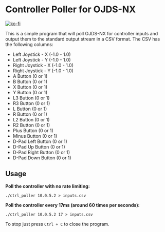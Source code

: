 # Controller Poller for OJDS-NX

[![ko-fi](https://www.ko-fi.com/img/githubbutton_sm.svg)](https://ko-fi.com/R6R11DV5K)

This is a simple program that will poll OJDS-NX for controller inputs and output them to the standard output stream in a CSV format. The CSV has the following columns:

* Left Joystick - X (-1.0 - 1.0)
* Left Joystick - Y (-1.0 - 1.0)
* Right Joystick - X (-1.0 - 1.0)
* Right Joystick - Y (-1.0 - 1.0)
* A Button (0 or 1)
* B Button (0 or 1)
* X Button (0 or 1)
* Y Button (0 or 1)
* L3 Button (0 or 1)
* R3 Button (0 or 1)
* L Button (0 or 1)
* R Button (0 or 1)
* L2 Button (0 or 1)
* R2 Button (0 or 1)
* Plus Button (0 or 1)
* Minus Button (0 or 1)
* D-Pad Left Button (0 or 1)
* D-Pad Up Button (0 or 1)
* D-Pad Right Button (0 or 1)
* D-Pad Down Button (0 or 1)

## Usage

__Poll the controller with no rate limiting:__

```./ctrl_poller 10.0.5.2 > inputs.csv```

__Poll the controller every 17ms (around 60 times per seconds):__

```./ctrl_poller 10.0.5.2 17 > inputs.csv```

To stop just press `Ctrl + C` to close the program.